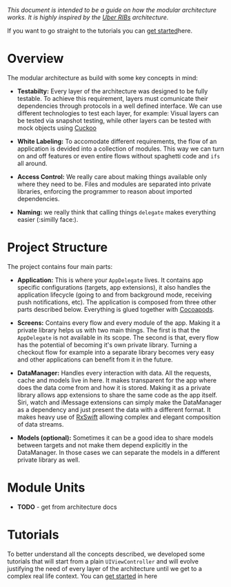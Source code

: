 _This document is intended to be a guide on how the modular architecture works. It is highly inspired by the [Uber RIBs](https://github.com/uber/RIBs/wiki) architecture._

If you want to go straight to the tutorials you can [get started](https://github.com/dchohfi/ios-module-architecture/blob/master/wiki/Tutorial1.md)here.

# Overview

The modular architecture as build with some key concepts in mind:

- **Testabilty:** Every layer of the architecture was designed to be fully testable. To achieve this requirement, layers must comunicate their dependencies through protocols in a well defined interface. We can use different technologies to test each layer, for example: Visual layers can be tested via snapshot testing, while other layers can be tested with mock objects using [Cuckoo](https://github.com/Brightify/Cuckoo)

- **White Labeling:** To accomodate different requirements, the flow of an application is devided into a collection of modules. This way we can turn on and off features or even entire flows without spaghetti code and `ifs` all around.

- **Access Control:** We really care about making things available only where they need to be. Files and modules are separated into private libraries, enforcing the programmer to reason about imported dependencies.

- **Naming:** we really think that calling things `delegate` makes everything easier (:similly face:).

# Project Structure

The project contains four main parts:

- **Application:** This is where your `AppDelegate` lives. It contains app specific configurations (targets, app extensions), it also handles the application lifecycle (going to and from background mode, receiving push notifications, etc).
The application is composed from three other parts described below. Everything is glued together with [Cocoapods](https://cocoapods.org).

- **Screens:** Contains every flow and every module of the app. Making it a private library helps us with two main things. The first is that the `AppDelegate` is not available in its scope. The second is that, every flow has the potential of becoming it's own private library. Turning a checkout flow for example into a separate library becomes very easy and other applications can benefit from it in the future.

- **DataManager:** Handles every interaction with data. All the requests, cache and models live in here. It makes transparent for the app where does the data come from and how it is stored. Making it as a private library allows app extensions to share the same code as the app itself. Siri, watch and iMessage extensions can simply make the DataManager as a dependency and just present the data with a different format. It makes heavy use of [RxSwift](https://github.com/ReactiveX/RxSwift) allowing complex and elegant composition of data streams.

- **Models (optional):** Sometimes it can be a good idea to share models between targets and not make them depend explicitly in the DataManager. In those cases we can separate the models in a different private library as well.

# Module Units

- **TODO** - get from architecture docs

# Tutorials

To better understand all the concepts described, we developed some tutorials that will start from a plain `UIViewController` and will evolve justifying the need of every layer of the architecture until we get to a complex real life context. You can [get started](https://github.com/dchohfi/ios-module-architecture/blob/master/wiki/Tutorial1.md) in here

